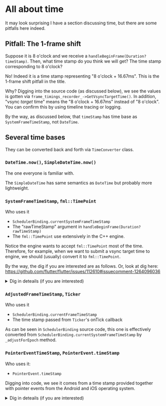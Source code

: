 # All about time

It may look surprising I have a section discussing time, but there are some pitfalls here indeed.

## Pitfall: The 1-frame shift

Suppose it is 8 o'clock and we receive a `handleBeginFrame(Duration? timeStamp)`. Then, what time stamp do you think we will get? The time stamp corresponding to 8 o'clock?

No! Indeed it is a time stamp representing "8 o'clock + 16.67ms". This is the 1-frame shift pitfall in the title.

Why? Digging into the source code (as discussed below), we see the values is gotten via `frame_timings_recorder_->GetVsyncTargetTime()`. In addition, "vsync *target* time" means the "8 o'clock + 16.67ms" instead of "8 o'clock". You can confirm this by using timeline tracing or logging.

By the way, as discussed below, that `timeStamp` has time base as `SystemFrameTimeStamp`, not `DateTime`.

## Several time bases

They can be converted back and forth via `TimeConverter` class.

### `DateTime.now()`, `SimpleDateTime.now()`

The one everyone is familiar with.

The `SimpleDateTime` has same semantics as `DateTime` but probably more lightweight.

### `SystemFrameTimeStamp`, `fml::TimePoint`

Who uses it

* `SchedulerBinding.currentSystemFrameTimeStamp`
* The "rawTimeStamp" argument in `handleBeginFrame(Duration? rawTimeStamp)`
* The `fml::TimePoint` use extensively in the C++ engine.

Notice the engine wants to accept `fml::TimePoint` most of the time. Therefore, for example, when we want to submit a vsync target time to engine, we should (usually) convert it to `fml::TimePoint`.

By the way, the dig if you are interested are as follows. Or, look at dig here: https://github.com/flutter/flutter/issues/112610#issuecomment-1264096036

<details>
<summary>Dig in deteails (if you are interested)</summary>

```c++
// animator.cc
  const fml::TimePoint frame_target_time =
      frame_timings_recorder_->GetVsyncTargetTime();
  delegate_.OnAnimatorBeginFrame(frame_target_time, frame_number);

// ... which finally calls platfrom_configuration.cc
void PlatformConfiguration::BeginFrame(fml::TimePoint frameTime,
                                       uint64_t frame_number) {
  tonic::CheckAndHandleError(
      tonic::DartInvoke(begin_frame_.Get(), {
                                                Dart_NewInteger(microseconds),
                                                Dart_NewInteger(frame_number),
                                            }));
}
```

</details>

### `AdjustedFrameTimeStamp`, `Ticker`

Who uses it

* `SchedulerBinding.currentFrameTimeStamp`
* The time stamp passed from `Ticker`'s onTick callback

As can be seen in `SchedulerBinding` source code, this one is effectively converted from `SchedulerBinding.currentSystemFrameTimeStamp`  by `_adjustForEpoch` method.

### `PointerEventTimeStamp`, `PointerEvent.timeStamp`

Who uses it:

* `PointerEvent.timeStamp`

Digging into code, we see it comes from a time stamp provided together with pointer events from the Android and iOS operating system.

<details>
<summary>Dig in deteails (if you are interested)</summary>

#### Android

```c++
static void DispatchPointerDataPacket(JNIEnv* env,
                                      jobject jcaller,
                                      jlong shell_holder,
                                      jobject buffer,
                                      jint position) {
  uint8_t* data = static_cast<uint8_t*>(env->GetDirectBufferAddress(buffer));
  auto packet = std::make_unique<flutter::PointerDataPacket>(data, position);
  ANDROID_SHELL_HOLDER->GetPlatformView()->DispatchPointerDataPacket(
      std::move(packet));
}

...

      // Start of methods from FlutterView
      {
          .name = "nativeDispatchPointerDataPacket",
          .signature = "(JLjava/nio/ByteBuffer;I)V",
          .fnPtr = reinterpret_cast<void*>(&DispatchPointerDataPacket),
      },
```

FlutterJNI.java

```java
  // ------ Start Touch Interaction Support ---
  /** Sends a packet of pointer data to Flutter's engine. */
  @UiThread
  public void dispatchPointerDataPacket(@NonNull ByteBuffer buffer, int position) {
    ensureRunningOnMainThread();
    ensureAttachedToNative();
    nativeDispatchPointerDataPacket(nativeShellHolderId, buffer, position);
  }
```

AndroidTouchProcessor.java

```java
  public boolean onTouchEvent(@NonNull MotionEvent event, @NonNull Matrix transformMatrix) {
    addPointerForIndex;
    renderer.dispatchPointerDataPacket(packet, packet.position());

  private void addPointerForIndex(MotionEvent event
    long timeStamp = event.getEventTime() * 1000; // Convert from milliseconds to microseconds.
```

https://developer.android.com/reference/android/view/MotionEvent#getEventTime()

> Retrieve the time this event occurred, in the [SystemClock.uptimeMillis()](https://developer.android.com/reference/android/os/SystemClock#uptimeMillis()) time base.

Thus it is `SystemClock.uptimeMillis`.

#### iOS

FlutterEngine.mm

```objc
- (void)dispatchPointerDataPacket:(std::unique_ptr<flutter::PointerDataPacket>)packet {
  if (!self.platformView) {
    return;
  }
  self.platformView->DispatchPointerDataPacket(std::move(packet));
}
```

Then

```objc
// Dispatches the UITouches to the engine. Usually, the type of change of the touch is determined
// from the UITouch's phase. However, FlutterAppDelegate fakes touches to ensure that touch events
// in the status bar area are available to framework code. The change type (optional) of the faked
// touch is specified in the second argument.
- (void)dispatchTouches:(NSSet*)touches
    pointerDataChangeOverride:(flutter::PointerData::Change*)overridden_change
                        event:(UIEvent*)event {
  [_engine.get() dispatchPointerDataPacket:std::move(packet)];
```

About timestamp generation:

```objc
- (void)dispatchTouches:(NSSet*)touches
    pointer_data.time_stamp = touch.timestamp * kMicrosecondsPerSecond;

- (flutter::PointerData)generatePointerDataForFake {
  // `UITouch.timestamp` is defined as seconds since system startup. Synthesized events can get this
  // time with `NSProcessInfo.systemUptime`. See
  // https://developer.apple.com/documentation/uikit/uitouch/1618144-timestamp?language=objc
  pointer_data.time_stamp = [[NSProcessInfo processInfo] systemUptime] * kMicrosecondsPerSecond;
```

Thus, it is`UITouch.timestamp`, indeed also system uptime.

https://developer.apple.com/documentation/uikit/uitouch/1618144-timestamp?language=objc

> The value of this property is the time, in seconds since system startup, that the touch originated or was last changed. 
> For a definition of the time since system startup, see the description of the [systemUptime](https://developer.apple.com/documentation/foundation/nsprocessinfo/1414553-systemuptime?language=objc) method of the [NSProcessInfo](https://developer.apple.com/documentation/foundation/nsprocessinfo?language=objc) class.

</details>

